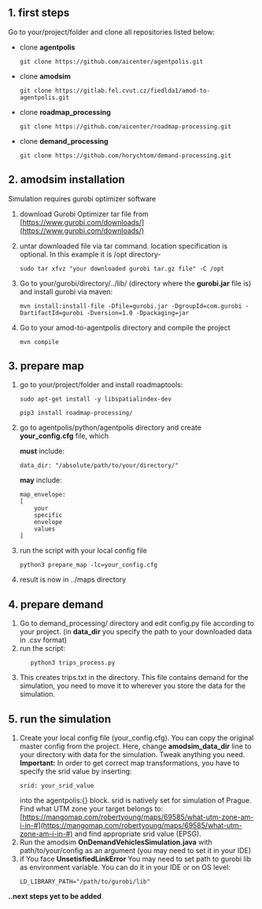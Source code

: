 ## 1. first steps
Go to your/project/folder and  clone all repositories listed below:

 - clone **agentpolis**

	```commandline
	git clone https://github.com/aicenter/agentpolis.git
	```

 - clone **amodsim**

	```commandline
	git clone https://gitlab.fel.cvut.cz/fiedlda1/amod-to-agentpolis.git
	```

 - clone **roadmap_processing**

	```commandline
	git clone https://github.com/aicenter/roadmap-processing.git
	```
- clone **demand_processing**

	```commandline
	git clone https://github.com/horychtom/demand-processing.git
	```

## **2. amodsim installation**
Simulation requires gurobi optimizer software
1. download Gurobi Optimizer tar file from [https://www.gurobi.com/downloads/](https://www.gurobi.com/downloads/)

2. untar downloaded file via tar command. location specification is optional. In this example it is /opt directory- 
	```
	sudo tar xfvz "your downloaded gurobi tar.gz file" -C /opt
	```
3. Go to your/gurobi/directory/../lib/ (directory where the **gurobi.jar** file is) and install gurobi via maven:
	```
	mvn install:install-file -Dfile=gurobi.jar -DgroupId=com.gurobi -DartifactId=gurobi -Dversion=1.0 -Dpackaging=jar
	```
4. Go to your amod-to-agentpolis directory and compile the project
	```
	mvn compile
	```

## 3. prepare map
1. go to your/project/folder and install roadmaptools:

	```commandline
	sudo apt-get install -y libspatialindex-dev
	```
	```commandline
	pip3 install roadmap-processing/
	```
		
	
2. go to  agentpolis/python/agentpolis directory and create **your_config.cfg** file, which
	
	 **must** include:
	``` commandline
	data_dir: "/absolute/path/to/your/directory/"
	```
	**may** include: 
	```commandline
	map_envelope:
	[
	    your
	    specific
	    envelope
	    values
	]
	```

3. run the script with your local config file
	```
	python3 prepare_map -lc=your_config.cfg
	```
4. result is now in ../maps directory



## 4. prepare demand

1. Go to demand_processing/ directory and edit config.py file according to your project.
	(in **data_dir** you specify the path to your downloaded data in .csv format)
2. run the script:
	 ```
		python3 trips_process.py
	```
3. This creates trips.txt in the directory. This file contains demand for the simulation, you need to move it to wherever you store the data for the simulation.
## 5. run the simulation

1. Create your local config file (your_config.cfg). You can copy the original master config from the project. Here, change ****amodsim_data_dir**** line to your directory with data for the simulation. Tweak anything you need.
**Important:** In order to get correct map transformations, you have to specify the srid value by inserting:
	```
	srid: your_srid_value
	```
	into the agentpolis:{} block.
	srid is natively set for simulation of Prague. Find what UTM zone your target belongs to:
	[https://mangomap.com/robertyoung/maps/69585/what-utm-zone-am-i-in-#](https://mangomap.com/robertyoung/maps/69585/what-utm-zone-am-i-in-#)
	and find appropriate srid value (EPSG).
2. Run the amodsim **OnDemandVehiclesSimulation.java**  with path/to/your/config as 		an argument (you may need to set it in your IDE)
3.  if You face **UnsetisfiedLinkError** You may need to set path to gurobi lib as environment variable. You can do it in your IDE or on OS level:
	```
	LD_LIBRARY_PATH="/path/to/gurobi/lib" 
	```
**..next steps yet to be added**


